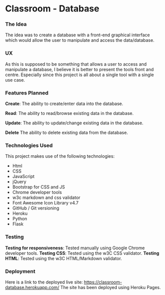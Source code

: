 # Classroom - Database

### The Idea
The idea was to create a database with a front-end graphical interface which would allow the user to manipulate and access the data/database.

### UX
As this is supposed to be something that allows a user to access and manipulate a database, I believe it is better to present the tools front and centre. Especially since this project is all about a single tool with a single use case.

### Features Planned

**Create**:
The ability to create/enter data into the database.

**Read**:
The ability to read/browse existing data in the database.

**Update**:
The ability to update/change existing data in the database.

**Delete**
The ability to delete existing data from the database.

### Technologies Used
This project makes use of the following technologies:
* Html
* CSS
* JavaScript
* jQuery
* Bootstrap for CSS and JS
* Chrome developer tools
* w3c markdown and css validator
* Font Awesome Icon Library v4.7
* GitHub / Git versioning
* Heroku
* Python
* Flask

### Testing
**Testing for responsiveness**: Tested manually using Google Chrome developer tools.
**Testing CSS**: Tested using the w3C CSS validator.
**Testing HTML**: Tested using the w3C HTML/Markdown validator.

### Deployment
Here is a link to the deployed live site: https://classroom-database.herokuapp.com/
The site has been deployed using Heroku Pages.
